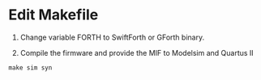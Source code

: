# Edit Makefile

1. Change variable FORTH to SwiftForth or GForth binary.

2. Compile the firmware and provide the MIF to Modelsim and Quartus II

```shell
make sim syn
```
